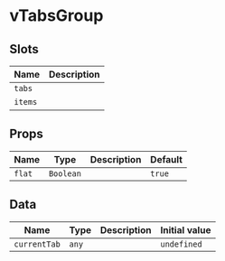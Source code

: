 # vTabsGroup

## Slots

| Name    | Description |
| ------- | ----------- |
| `tabs`  |             |
| `items` | &nbsp;      |

## Props

| Name   | Type      | Description | Default |
| ------ | --------- | ----------- | ------- |
| `flat` | `Boolean` |             | `true`  |

## Data

| Name         | Type  | Description | Initial value |
| ------------ | ----- | ----------- | ------------- |
| `currentTab` | `any` |             | `undefined`   |

